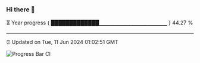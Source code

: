 ### Hi there 👋

⏳ Year progress { █████████████▁▁▁▁▁▁▁▁▁▁▁▁▁▁▁▁▁ } 44.27 %

---

⏰ Updated on Tue, 11 Jun 2024 01:02:51 GMT

![Progress Bar CI](https://github.com/JuvenileQ/Progress-Bar-CI/workflows/main/badge.svg)
